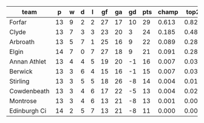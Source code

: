 |     team     | p  | w | d | l | gf | ga | gd | pts | champ | top2  | top3  | top4  |  5-7  | bot4  | bot3  | bot2  |
|--------------|----|---|---|---|----|----|----|-----|-------|-------|-------|-------|-------|-------|-------|-------|
| Forfar       | 13 | 9 | 2 | 2 | 27 | 17 | 10 |  29 | 0.613 | 0.824 | 0.927 | 0.974 | 0.026 | 0.003 | 0.001 | 0.000|
| Clyde        | 13 | 7 | 3 | 3 | 23 | 20 |  3 |  24 | 0.185 | 0.485 | 0.713 | 0.856 | 0.133 | 0.029 | 0.011 | 0.003|
| Arbroath     | 13 | 5 | 7 | 1 | 25 | 16 |  9 |  22 | 0.089 | 0.283 | 0.509 | 0.715 | 0.247 | 0.083 | 0.038 | 0.014|
| Elgin        | 14 | 7 | 0 | 7 | 27 | 18 |  9 |  21 | 0.091 | 0.289 | 0.518 | 0.725 | 0.241 | 0.075 | 0.034 | 0.013|
| Annan Athlet | 13 | 4 | 4 | 5 | 19 | 20 | -1 |  16 | 0.007 | 0.038 | 0.103 | 0.212 | 0.500 | 0.447 | 0.288 | 0.152|
| Berwick      | 13 | 3 | 6 | 4 | 15 | 16 | -1 |  15 | 0.007 | 0.035 | 0.096 | 0.201 | 0.511 | 0.460 | 0.289 | 0.150|
| Stirling     | 13 | 3 | 5 | 5 | 18 | 26 | -8 |  14 | 0.004 | 0.019 | 0.057 | 0.131 | 0.449 | 0.587 | 0.420 | 0.239|
| Cowdenbeath  | 13 | 3 | 4 | 6 | 17 | 22 | -5 |  13 | 0.004 | 0.021 | 0.059 | 0.132 | 0.459 | 0.588 | 0.409 | 0.236|
| Montrose     | 13 | 3 | 4 | 6 | 13 | 21 | -8 |  13 | 0.001 | 0.004 | 0.016 | 0.045 | 0.289 | 0.803 | 0.665 | 0.474|
| Edinburgh Ci | 14 | 2 | 5 | 7 | 13 | 21 | -8 |  11 | 0.000 | 0.001 | 0.003 | 0.010 | 0.145 | 0.925 | 0.845 | 0.718|
